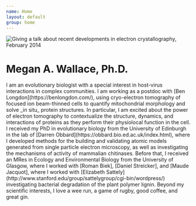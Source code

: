 ```yaml
---
name: Home
layout: default
group: home
---
```


<img src="/static/img/Giving_microed_talk.jpg" class="img-responsive center-block" alt="Giving a talk about recent developments in electron crystallography, February 2014"/>

<h1 class="text-center">Megan A. Wallace, Ph.D.</h1>

<p class="lead text-justify">
I am an evolutionary biologist with a special interest in host-virus interactions in complex communities. I am working as a postdoc with [Ben Longdon](https://benlongdon.com/), using cryo-electron tomography of focused ion beam-thinned cells to quantify mitochondrial morphology and solve _in situ_ protein structures. In particular, I am excited about the power of electron tomography to contextualize the structure, dynamics, and interactions of proteins as they perform their physiolocal function in the cell.    
I received my PhD in evolutionary biology from the University of Edinburgh in the lab of [Darren Obbard](https://obbard.bio.ed.ac.uk/index.html), where I developed methods for the building and validating atomic models generated from single particle electron microscopy, as well as investigating the mechanisms of activity of mammalian chitinases. Before that, I received an MRes in Ecology and Environmental Biology from the University of Glasgow, where I worked with [Roman Biek], [Daniel Streicker], and [Maude Jacquot], where I worked with [Elizabeth Sattely](http://www.stanford.edu/group/sattelygroup/cgi-bin/wordpress/) investigating bacterial degradation of the plant polymer lignin.   
Beyond my scientific interests, I love a wee run, a game of rugby, good coffee, and great gin. 
</p>
